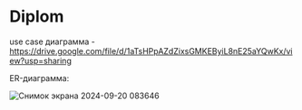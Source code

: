 # Diplom
use case диаграмма - https://drive.google.com/file/d/1aTsHPpAZdZixsGMKEByiL8nE25aYQwKx/view?usp=sharing

ER-диаграмма:

![Снимок экрана 2024-09-20 083646](https://github.com/user-attachments/assets/47293752-38c0-42b2-9a12-c9a80b4a0e38)
